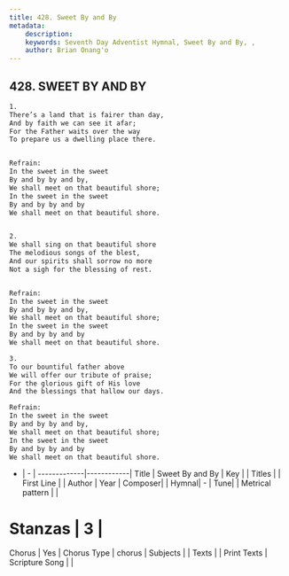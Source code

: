 ```yaml
---
title: 428. Sweet By and By
metadata:
    description: 
    keywords: Seventh Day Adventist Hymnal, Sweet By and By, , 
    author: Brian Onang'o
---
```



## 428. SWEET BY AND BY

```txt
1.
There’s a land that is fairer than day,
And by faith we can see it afar;
For the Father waits over the way
To prepare us a dwelling place there.


Refrain:
In the sweet in the sweet
By and by by and by,
We shall meet on that beautiful shore;
In the sweet in the sweet
By and by by and by
We shall meet on that beautiful shore.


2.
We shall sing on that beautiful shore
The melodious songs of the blest,
And our spirits shall sorrow no more
Not a sigh for the blessing of rest.


Refrain:
In the sweet in the sweet
By and by by and by,
We shall meet on that beautiful shore;
In the sweet in the sweet
By and by by and by
We shall meet on that beautiful shore.

3.
To our bountiful father above
We will offer our tribute of praise;
For the glorious gift of His love
And the blessings that hallow our days.

Refrain:
In the sweet in the sweet
By and by by and by,
We shall meet on that beautiful shore;
In the sweet in the sweet
By and by by and by
We shall meet on that beautiful shore.

```

- |   -  |
-------------|------------|
Title | Sweet By and By |
Key |  |
Titles |  |
First Line |  |
Author | 
Year | 
Composer|  |
Hymnal|  - |
Tune|  |
Metrical pattern | |
# Stanzas | 3 |
Chorus | Yes |
Chorus Type | chorus |
Subjects |  |
Texts |  |
Print Texts | 
Scripture Song |  |
  
